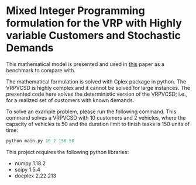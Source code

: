 # Mixed Integer Programming formulation for the VRP with Highly variable Customers and Stochastic Demands
This mathematical model is presented and used in [this](https://papers.ssrn.com/sol3/papers.cfm?abstract_id=4251159) paper as a benchmark to compare with.

The mathematical formulation is solved with Cplex package in python. The VRPVCSD is highly complex and it cannot be solved for large instances. The presented code here solves the deterministic version of the VRPVCSD; i.e., for a realized set of customers with known demands.

To solve an example problem, please run the following command. This command solves a VRPVCSD with 10 customers and 2 vehicles, where the capacity of vehicles is 50 and the duration limit to finish tasks is 150 units of time:

```python
python main.py 10 2 150 50

```

This project requires the following python libraries:
- numpy 1.18.2
- scipy 1.5.4
- docplex 2.22.213
